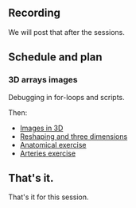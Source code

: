 ## Recording

We will post that after the sessions.

## Schedule and plan

### 3D arrays images

Debugging in for-loops and scripts.

Then:

* [Images in 3D](https://textbook.nipraxis.org/images_3d)
* [Reshaping and three
  dimensions](https://textbook.nipraxis.org/reshape_and_3d.html)
* [Anatomical
  exercise](https://hub.nipraxis.org/hub/user-redirect/git-pull?repo=https%3A//github.com/nipraxis/anatomical&subPath=anatomical.ipynb)
* [Arteries
  exercise](https://hub.nipraxis.org/hub/user-redirect/git-pull?repo=https%3A//github.com/nipraxis/arteries&subPath=arteries.ipynb)

## That's it.

That's it for this session.
